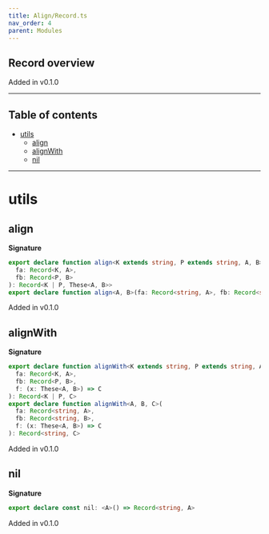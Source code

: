 ```yaml
---
title: Align/Record.ts
nav_order: 4
parent: Modules
---
```


## Record overview

Added in v0.1.0

---

<h2 class="text-delta">Table of contents</h2>

- [utils](#utils)
  - [align](#align)
  - [alignWith](#alignwith)
  - [nil](#nil)

---

# utils

## align

**Signature**

```ts
export declare function align<K extends string, P extends string, A, B>(
  fa: Record<K, A>,
  fb: Record<P, B>
): Record<K | P, These<A, B>>
export declare function align<A, B>(fa: Record<string, A>, fb: Record<string, B>): Record<string, These<A, B>>
```

Added in v0.1.0

## alignWith

**Signature**

```ts
export declare function alignWith<K extends string, P extends string, A, B, C>(
  fa: Record<K, A>,
  fb: Record<P, B>,
  f: (x: These<A, B>) => C
): Record<K | P, C>
export declare function alignWith<A, B, C>(
  fa: Record<string, A>,
  fb: Record<string, B>,
  f: (x: These<A, B>) => C
): Record<string, C>
```

Added in v0.1.0

## nil

**Signature**

```ts
export declare const nil: <A>() => Record<string, A>
```

Added in v0.1.0
